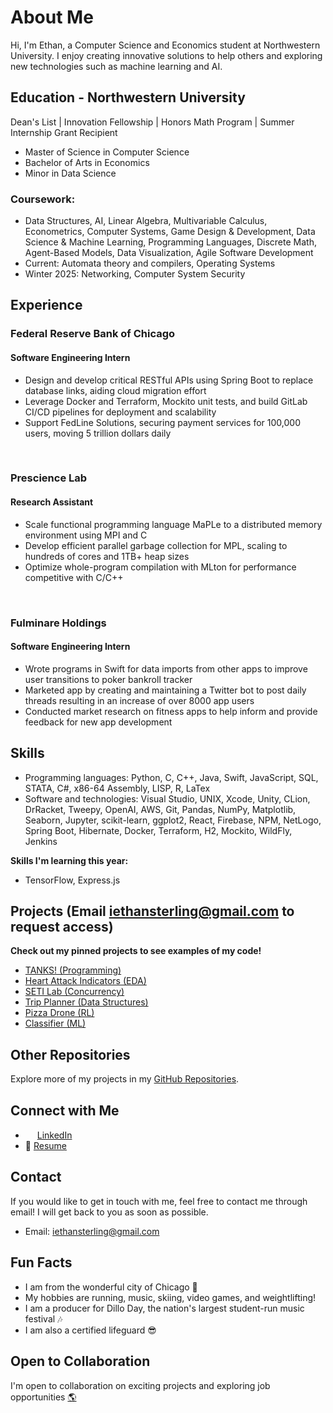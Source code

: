 # About Me

Hi, I'm Ethan, a Computer Science and Economics student at Northwestern University. I enjoy creating innovative solutions to help others and exploring new technologies such as machine learning and AI.

## Education - Northwestern University

Dean's List | Innovation Fellowship | Honors Math Program | Summer Internship Grant Recipient

- Master of Science in Computer Science
- Bachelor of Arts in Economics
- Minor in Data Science

### Coursework:
* Data Structures, AI, Linear Algebra, Multivariable Calculus, Econometrics, Computer Systems, Game Design & Development, Data Science & Machine Learning, Programming Languages, Discrete Math, Agent-Based Models, Data Visualization, Agile Software Development
* Current: Automata theory and compilers, Operating Systems
* Winter 2025: Networking, Computer System Security

## Experience

### Federal Reserve Bank of Chicago
#### Software Engineering Intern
- Design and develop critical RESTful APIs using Spring Boot to replace database links, aiding cloud migration effort
- Leverage Docker and Terraform, Mockito unit tests, and build GitLab CI/CD pipelines for deployment and scalability
- Support FedLine Solutions, securing payment services for 100,000 users, moving 5 trillion dollars daily

&nbsp;  

### Prescience Lab
#### Research Assistant
- Scale functional programming language MaPLe to a distributed memory environment using MPI and C
- Develop efficient parallel garbage collection for MPL, scaling to hundreds of cores and 1TB+ heap sizes
- Optimize whole-program compilation with MLton for performance competitive with C/C++

&nbsp;  

### Fulminare Holdings
#### Software Engineering Intern
- Wrote programs in Swift for data imports from other apps to improve user transitions to poker bankroll tracker
- Marketed app by creating and maintaining a Twitter bot to post daily threads resulting in an increase of over 8000 app users
- Conducted market research on fitness apps to help inform and provide feedback for new app development

## Skills

- Programming languages: Python, C, C++, Java, Swift, JavaScript, SQL, STATA, C#, x86-64 Assembly, LISP, R, LaTex
- Software and technologies: Visual Studio, UNIX, Xcode, Unity, CLion, DrRacket, Tweepy, OpenAI, AWS, Git, Pandas, NumPy, Matplotlib, Seaborn, Jupyter, scikit-learn, ggplot2, React, Firebase, NPM, NetLogo, Spring Boot, Hibernate, Docker, Terraform, H2, Mockito, WildFly, Jenkins

**Skills I'm learning this year:**
- TensorFlow, Express.js

## Projects (Email iethansterling@gmail.com to request access)

**Check out my pinned projects to see examples of my code!**
- [TANKS! (Programming)](https://github.com/EthanSterling04/TANKS)
- [Heart Attack Indicators (EDA)](https://github.com/EthanSterling04/Heart-Attack-Indicators)
- [SETI Lab (Concurrency)](https://github.com/EthanSterling04/SETI-lab)
- [Trip Planner (Data Structures)](https://github.com/EthanSterling04/Trip-Planner)
- [Pizza Drone (RL)](https://github.com/EthanSterling04/pizza-drone)
- [Classifier (ML)](https://github.com/EthanSterling04/classifier)

## Other Repositories

Explore more of my projects in my [GitHub Repositories](https://github.com/EthanSterling04?tab=repositories).

## Connect with Me

- <img src="https://github.com/EthanSterling04/EthanSterling04/assets/60374501/e467aaf6-24f1-4c45-9806-62116fa46adb" width="15" height="15"> [LinkedIn](https://www.linkedin.com/in/ethan-sterling-2004/)
- 📄 [Resume](https://ethansterling.com/wp-content/uploads/2024/06/Ethan-Sterling-Resume-2024.pdf)

## Contact

If you would like to get in touch with me, feel free to contact me through email! I will get back to you as soon as possible.
- Email: iethansterling@gmail.com

## Fun Facts

- I am from the wonderful city of Chicago 🌃
- My hobbies are running, music, skiing, video games, and weightlifting!
- I am a producer for Dillo Day, the nation's largest student-run music festival 🎶
- I am also a certified lifeguard 😎

## Open to Collaboration

I'm open to collaboration on exciting projects and exploring job opportunities [🌎](https://ethansterling.com/)

